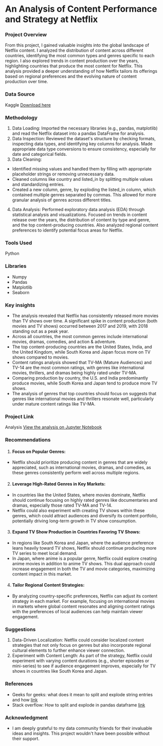 # An Analysis of Content Performance and Strategy at Netflix

### Project Overview
From this project, I gained valuable insights into the global landscape of Netflix content. I analyzed the distribution of content across different countries, identifying the most common types and genres specific to each region. I also explored trends in content production over the years, highlighting countries that produce the most content for Netflix. This analysis provided a deeper understanding of how Netflix tailors its offerings based on regional preferences and the evolving nature of content production over time.

### Data Source
Kaggle [Download here](https://www.kaggle.com/datasets/shivamb/netflix-shows)

### Methodology
1. Data Loading: Imported the necessary libraries (e.g., pandas, matplotlib) and read the Netflix dataset into a pandas DataFrame for analysis.
2. Data Inspection: Reviewed the dataset's structure by checking formats, inspecting data types, and identifying key columns for analysis. Made appropriate data type conversions to ensure consistency, especially for date and categorical fields.
3. Data Cleaning:
- Identified missing values and handled them by filling with appropriate placeholder strings or removing unnecessary data.
- Cleaned columns like country and listed_in by splitting multiple values and standardizing entries.
- Created a new column, genre, by exploding the listed_in column, which contained multiple genres separated by commas. This allowed for more granular analysis of genres across different titles.
4. Data Analysis: Performed exploratory data analysis (EDA) through statistical analysis and visualizations. Focused on trends in content release over the years, the distribution of content by type and genre, and the top content-producing countries. Also analyzed regional content preferences to identify potential focus areas for Netflix.

### Tools Used
Python

### Libraries
- Numpy
- Pandas
- Matplotlib
- Seaborn

### Key insights
 - The analysis revealed that Netflix has consistently released more movies than TV shows over time. A significant spike in content production (both movies and TV shows) occurred between 2017 and 2019, with 2018 standing out as a peak year.
 - Across all countries, the most common genres include international movies, dramas, comedies, and action & adventure.
 - The top content-producing countries are the United States, India, and the United Kingdom, while South Korea and Japan focus more on TV shows compared to movies.
 - Content ratings analysis showed that TV-MA (Mature Audiences) and TV-14 are the most common ratings, with genres like international movies, thrillers, and dramas being highly rated under TV-MA.
 - Comparing production by country, the U.S. and India predominantly produce movies, while South Korea and Japan tend to produce more TV shows.
 - The analysis of genres that top countries should focus on suggests that genres like international movies and thrillers resonate well, particularly under mature content ratings like TV-MA.

### Project Link
Analysis [View the analysis on Jupyter Notebook](https//github.com/KENE508/Netflix-Content-Strategy-Project/blob/main/Netflix_Content_Strategy_Project.ipynb)

### Recommendations
1. #### Focus on Popular Genres:
 - Netflix should prioritize producing content in genres that are widely appreciated, such as international movies, dramas, and comedies, as these genres consistently perform well across multiple regions.
2. #### Leverage High-Rated Genres in Key Markets:
 - In countries like the United States, where movies dominate, Netflix should continue focusing on highly rated genres like documentaries and dramas, especially those rated TV-MA and TV-14.
 - Netflix could also experiment with creating TV shows within these genres, which could attract audiences and diversify its content portfolio, potentially driving long-term growth in TV show consumption.
3. #### Expand TV Show Production in Countries Favoring TV Shows:
 - In regions like South Korea and Japan, where the audience preference leans heavily toward TV shows, Netflix should continue producing more TV series to meet local demand.
 - In Japan, where anime is a popular genre, Netflix could explore creating anime movies in addition to anime TV shows. This dual approach could increase engagement in both the TV and movie categories, maximizing content impact in this market.
4. #### Tailor Regional Content Strategies:
 - By analyzing country-specific preferences, Netflix can adjust its content strategy in each market. For example, focusing on international movies in markets where global content resonates and aligning content ratings with the preferences of local audiences can help maintain viewer engagement.

### Suggestions
1. Data-Driven Localization: Netflix could consider localized content strategies that not only focus on genres but also incorporate regional cultural elements to further enhance viewer connection.
2. Experiment with Content Length: As part of the strategy, Netflix could experiment with varying content durations (e.g., shorter episodes or mini-series) to see if audience engagement improves, especially for TV shows in countries like South Korea and Japan.

### References
 - Geeks for geeks: what does it mean to split and explode string entries and how [link](https://www.geeksforgeeks.org/how-to-split-explode-pandas-dataframe-string-entry-to-separate-rows/)
 - Stack overflow: How to split and explode in pandas dataframe [link](https://stackoverflow.com/questions/12680754/split-explode-pandas-dataframe-string-entry-to-separate-rows)

### Acknowledgment
 -  I am deeply grateful to my data community friends for their invaluable ideas and insights. This project wouldn't have been possible without their support.







